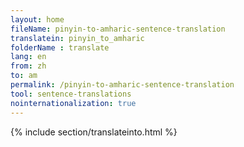 ```yaml
---
layout: home
fileName: pinyin-to-amharic-sentence-translation
translatein: pinyin_to_amharic
folderName : translate
lang: en
from: zh
to: am
permalink: /pinyin-to-amharic-sentence-translation
tool: sentence-translations
nointernationalization: true
---
```

{% include section/translateinto.html %}
